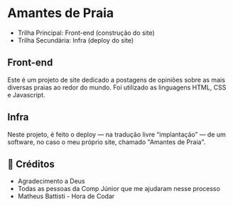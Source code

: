 # Amantes de Praia

* Trilha Principal: Front-end (construção do site)
* Trilha Secundária: Infra (deploy do site)

## Front-end

Este é um projeto de site dedicado a postagens de opiniões sobre as mais diversas praias ao redor do mundo.
Foi utilizado as linguagens HTML, CSS e Javascript.

## Infra

Neste projeto, é feito o deploy — na tradução livre “implantação” — de um software, no caso o meu próprio site, chamado "Amantes de Praia".


## 🎁 Créditos

* Agradecimento a Deus
* Todas as pessoas da Comp Júnior que me ajudaram nesse processo
* Matheus Battisti - Hora de Codar
